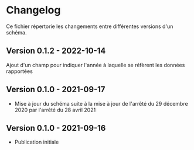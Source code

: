 <MenuSchema />

# Changelog

Ce fichier répertorie les changements entre différentes versions d'un schéma.

## Version 0.1.2 - 2022-10-14

Ajout d'un champ pour indiquer l'année à laquelle se réfèrent les données rapportées

## Version 0.1.0 - 2021-09-17

- Mise à jour du schéma suite à la mise à jour de l'arrêté du 29 décembre 2020 par l'arrêté du 28 avril 2021

## Version 0.1.0 - 2021-09-16

- Publication initiale
